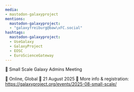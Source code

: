 ```yaml
---
media:
- mastodon-galaxyproject
mentions:
  mastodon-galaxyproject:
  - "galaxyfreiburg@baw\xFC.social"
hashtags:
  mastodon-galaxyproject:
  - UseGalaxy
  - GalaxyProject
  - EOSC
  - EuroScienceGateway
---
```

📣 Small Scale Galaxy Admins Meeting

📍 Online, Global
📅 21 August 2025
🔗 More info & registration: https://galaxyproject.org/events/2025-08-small-scale/